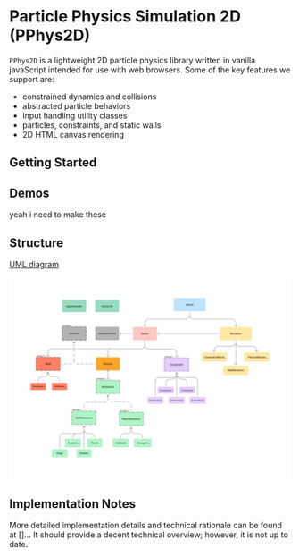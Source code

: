 # Particle Physics Simulation 2D (PPhys2D)

`PPhys2D` is a lightweight 2D particle physics library written in vanilla javaScript intended for use with web browsers. Some of the key features we support are:
- constrained dynamics and collisions
- abstracted particle behaviors
- Input handling utility classes
- particles, constraints, and static walls 
- 2D HTML canvas rendering


## Getting Started

## Demos
yeah i need to make these
## Structure
[UML diagram](https://www.figma.com/file/RmAHDNunrpGmugKVVT1JYa/physics?type=whiteboard&node-id=0-1&t=kJgXQj8zSvmgEPtW-0)

<img src = "uml.jpg" width = "700">

## Implementation Notes
More detailed implementation details and technical rationale can be found at []... It should provide a decent technical overview; however, it is not up to date.
